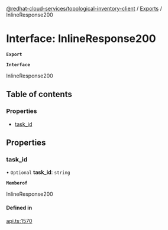 [@redhat-cloud-services/topological-inventory-client](../README.md) / [Exports](../modules.md) / InlineResponse200

# Interface: InlineResponse200

**`Export`**

**`Interface`**

InlineResponse200

## Table of contents

### Properties

- [task\_id](InlineResponse200.md#task_id)

## Properties

### task\_id

• `Optional` **task\_id**: `string`

**`Memberof`**

InlineResponse200

#### Defined in

[api.ts:1570](https://github.com/RedHatInsights/javascript-clients/blob/master/packages/topological-inventory/api.ts#L1570)
